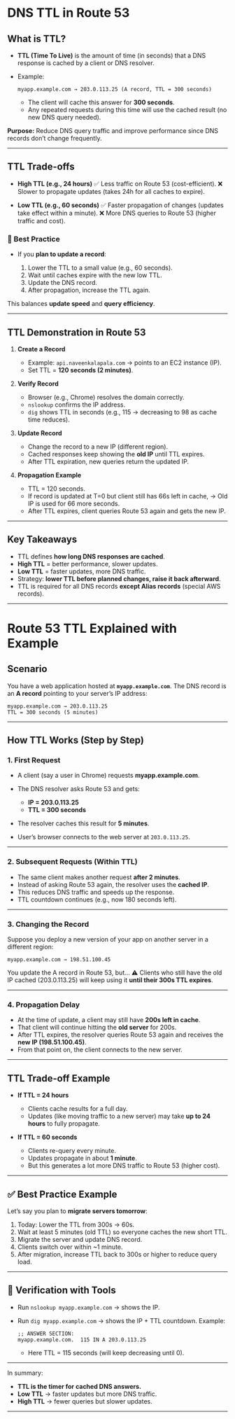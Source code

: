 #  DNS TTL in Route 53

##  What is TTL?

* **TTL (Time To Live)** is the amount of time (in seconds) that a DNS response is cached by a client or DNS resolver.
* Example:

  ```
  myapp.example.com → 203.0.113.25 (A record, TTL = 300 seconds)
  ```

  * The client will cache this answer for **300 seconds**.
  * Any repeated requests during this time will use the cached result (no new DNS query needed).

**Purpose:** Reduce DNS query traffic and improve performance since DNS records don’t change frequently.

---

##  TTL Trade-offs

* **High TTL (e.g., 24 hours)**
  ✅ Less traffic on Route 53 (cost-efficient).
  ❌ Slower to propagate updates (takes 24h for all caches to expire).

* **Low TTL (e.g., 60 seconds)**
  ✅ Faster propagation of changes (updates take effect within a minute).
  ❌ More DNS queries to Route 53 (higher traffic and cost).

### 📌 Best Practice

* If you **plan to update a record**:

  1. Lower the TTL to a small value (e.g., 60 seconds).
  2. Wait until caches expire with the new low TTL.
  3. Update the DNS record.
  4. After propagation, increase the TTL again.

This balances **update speed** and **query efficiency**.

---

##  TTL Demonstration in Route 53

1. **Create a Record**

   * Example: `api.naveenkalapala.com` → points to an EC2 instance (IP).
   * Set TTL = **120 seconds (2 minutes)**.

2. **Verify Record**

   * Browser (e.g., Chrome) resolves the domain correctly.
   * `nslookup` confirms the IP address.
   * `dig` shows TTL in seconds (e.g., 115 → decreasing to 98 as cache time reduces).

3. **Update Record**

   * Change the record to a new IP (different region).
   * Cached responses keep showing the **old IP** until TTL expires.
   * After TTL expiration, new queries return the updated IP.

4. **Propagation Example**

   * TTL = 120 seconds.
   * If record is updated at T=0 but client still has 66s left in cache,
     → Old IP is used for 66 more seconds.
   * After TTL expires, client queries Route 53 again and gets the new IP.

---

## Key Takeaways

* TTL defines **how long DNS responses are cached**.
* **High TTL** = better performance, slower updates.
* **Low TTL** = faster updates, more DNS traffic.
* Strategy: **lower TTL before planned changes, raise it back afterward**.
* TTL is required for all DNS records **except Alias records** (special AWS records).

---

# Route 53 TTL Explained with Example

## Scenario

You have a web application hosted at **`myapp.example.com`**.
The DNS record is an **A record** pointing to your server’s IP address:

```
myapp.example.com → 203.0.113.25
TTL = 300 seconds (5 minutes)
```

---

## How TTL Works (Step by Step)

### 1. First Request

* A client (say a user in Chrome) requests **myapp.example.com**.
* The DNS resolver asks Route 53 and gets:

  * **IP = 203.0.113.25**
  * **TTL = 300 seconds**
* The resolver caches this result for **5 minutes**.
* User’s browser connects to the web server at `203.0.113.25`.

---

### 2. Subsequent Requests (Within TTL)

* The same client makes another request **after 2 minutes**.
* Instead of asking Route 53 again, the resolver uses the **cached IP**.
* This reduces DNS traffic and speeds up the response.
* TTL countdown continues (e.g., now 180 seconds left).

---

### 3. Changing the Record

Suppose you deploy a new version of your app on another server in a different region:

```
myapp.example.com → 198.51.100.45
```

You update the A record in Route 53, but…
⚠️ Clients who still have the old IP cached (203.0.113.25) will keep using it **until their 300s TTL expires**.

---

### 4. Propagation Delay

* At the time of update, a client may still have **200s left in cache**.
* That client will continue hitting the **old server** for 200s.
* After TTL expires, the resolver queries Route 53 again and receives the **new IP (198.51.100.45)**.
* From that point on, the client connects to the new server.

---

## TTL Trade-off Example

* **If TTL = 24 hours**

  * Clients cache results for a full day.
  * Updates (like moving traffic to a new server) may take **up to 24 hours** to fully propagate.

* **If TTL = 60 seconds**

  * Clients re-query every minute.
  * Updates propagate in about **1 minute**.
  * But this generates a lot more DNS traffic to Route 53 (higher cost).

---

## ✅ Best Practice Example

Let’s say you plan to **migrate servers tomorrow**:

1. Today: Lower the TTL from 300s → 60s.
2. Wait at least 5 minutes (old TTL) so everyone caches the new short TTL.
3. Migrate the server and update DNS record.
4. Clients switch over within \~1 minute.
5. After migration, increase TTL back to 300s or higher to reduce query load.

---

## 🔎 Verification with Tools

* Run `nslookup myapp.example.com` → shows the IP.
* Run `dig myapp.example.com` → shows the IP + TTL countdown.
  Example:

  ```
  ;; ANSWER SECTION:
  myapp.example.com.  115 IN A 203.0.113.25
  ```

  * Here TTL = 115 seconds (will keep decreasing until 0).

---

 In summary:

* **TTL is the timer for cached DNS answers.**
* **Low TTL** → faster updates but more DNS traffic.
* **High TTL** → fewer queries but slower updates.

---
